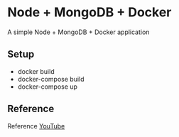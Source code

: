 # Node + MongoDB + Docker

A simple Node + MongoDB + Docker application

## Setup

- docker build
- docker-compose build
- docker-compose up

## Reference
Reference [YouTube](https://www.youtube.com/watch?v=w1v6dspnubq)
